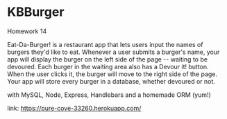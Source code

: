 # KBBurger
Homework 14




Eat-Da-Burger! is a restaurant app that lets users input the names of burgers they'd like to eat.
Whenever a user submits a burger's name, your app will display the burger on the left side of the page -- waiting to be devoured.
Each burger in the waiting area also has a Devour it! button. When the user clicks it, the burger will move to the right side of the page.
Your app will store every burger in a database, whether devoured or not.

with MySQL, Node, Express, Handlebars and a homemade ORM (yum!)

link: https://pure-cove-33260.herokuapp.com/
